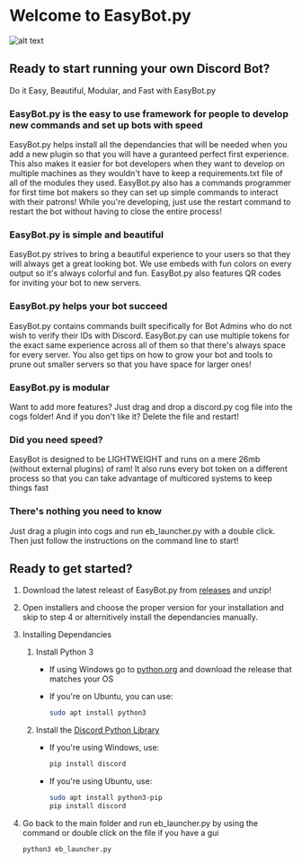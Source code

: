 # Welcome to EasyBot.py

![alt text](https://repository-images.githubusercontent.com/336690911/1d755480-dea9-11eb-99dc-e2320ce13405)

## Ready to start running your own Discord Bot?

Do it Easy, Beautiful, Modular, and Fast with EasyBot.py

### EasyBot.py is the easy to use framework for people to develop new commands and set up bots with speed

EasyBot.py helps install all the dependancies that will be needed when you add a new plugin so that you will have a guranteed perfect first experience. This also makes it easier for bot developers when they want to develop on multiple machines as they wouldn't have to keep a requirements.txt file of all of the modules they used. EasyBot.py also has a commands programmer for first time bot makers so they can set up simple commands to interact with their patrons! While you're developing, just use the restart command to restart the bot without having to close the entire process!

### EasyBot.py is simple and beautiful

EasyBot.py strives to bring a beautiful experience to your users so that they will always get a great looking bot. We use embeds with fun colors on every output so it's always colorful and fun. EasyBot.py also features QR codes for inviting your bot to new servers.

### EasyBot.py helps your bot succeed

EasyBot.py contains commands built specifically for Bot Admins who do not wish to verify their IDs with Discord. EasyBot.py can use multiple tokens for the exact same experience across all of them so that there's always space for every server. You also get tips on how to grow your bot and tools to prune out smaller servers so that you have space for larger ones!

### EasyBot.py is modular

Want to add more features? Just drag and drop a discord.py cog file into the cogs folder! And if you don't like it? Delete the file and restart!

### Did you need speed?

EasyBot is designed to be LIGHTWEIGHT and runs on a mere 26mb (without external plugins) of ram! It also runs every bot token on a different process so that you can take advantage of multicored systems to keep things fast

### There's nothing you need to know

Just drag a plugin into cogs and run eb_launcher.py with a double click. Then just follow the instructions on the command line to start!

## Ready to get started?

1. Download the latest releast of EasyBot.py from [releases](https://github.com/chisaku-dev/EasyBot.py/releases/) and unzip!
2. Open installers and choose the proper version for your installation and skip to step 4 or alternitively install the dependancies manually.
3. Installing Dependancies
   1. Install Python 3

      - If using Windows go to [python.org](https://www.python.org/) and download the release that matches your OS

      - If you're on Ubuntu, you can use:

           ```sh
           sudo apt install python3
           ```

   2. Install the [Discord Python Library](https://discordpy.readthedocs.io/en/stable/intro.html)

       - If you're using Windows, use:

           ```sh
           pip install discord
           ```

       - If you're using Ubuntu, use:

           ```sh
           sudo apt install python3-pip
           pip install discord
           ```

4. Go back to the main folder and run eb_launcher.py by using the command or double click on the file if you have a gui

    ```sh
    python3 eb_launcher.py
    ```
